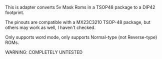 This is adapter converts 5v Mask Roms in a TSOP48 package to a DIP42 footprint.

The pinouts are compatible with a MX23C3210 TSOP-48 package, but others may work as well, I haven't checked.

Only supports word mode, only supports Normal-type (not Reverse-type) ROMs.

WARNING: COMPLETELY UNTESTED
